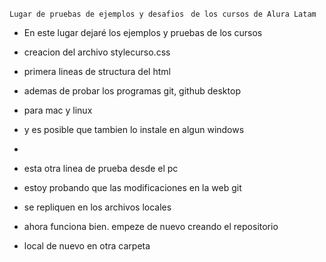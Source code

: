 
``` Lugar de pruebas de ejemplos y desafios  ```
``` de los cursos de Alura Latam  ```

- En este lugar dejaré los ejemplos y pruebas de los cursos
- creacion del archivo stylecurso.css
- primera lineas de structura del html
- ademas de probar los programas git, github desktop 
- para mac y linux
- y es posible que tambien lo instale en algun windows
- 


- esta otra linea de prueba desde el pc

- estoy probando que las modificaciones en la web git 
- se repliquen en los archivos locales 

- ahora funciona bien.  empeze de nuevo creando el repositorio
- local de nuevo en otra carpeta
